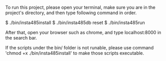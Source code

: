 To run this project, please open your terminal, make sure you are in the project's directory, and then type following command in order.

$ ./bin/insta485install
$ ./bin/insta485db reset
$ ./bin/insta485run

After that, open your browser such as chrome, and type localhost:8000 in the search bar.

If the scripts under the bin/ folder is not runable, please use command 'chmod +x ./bin/insta485install' to make those scripts executable.
